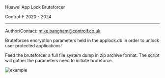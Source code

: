 Huawei App Lock Bruteforcer

Control-F 2020 - 2024

----------------------------------------------------------------------------------------------------------------------------------------
Author/Contact: mike.bangham@controlf.co.uk

Bruteforces encryption parameters held in the applock.db in order to unlock user protected applications!

Feed the bruteforcer a full file system dump in zip archive format. The script will gather the parameters need to initiate bruteforce.

![example](https://user-images.githubusercontent.com/25705656/176185235-4dbd4f3e-ad9d-49ef-9cdd-d72fdaf124aa.png)
